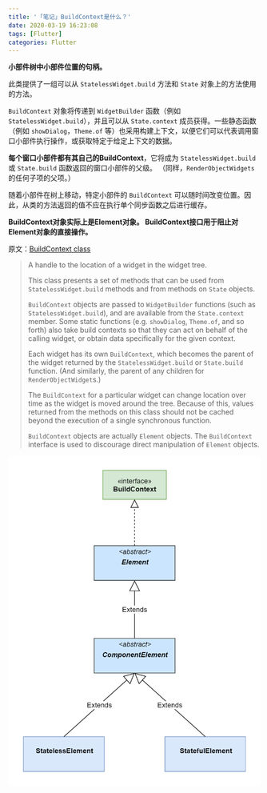 ```yaml
---
title: '「笔记」BuildContext是什么？'
date: 2020-03-19 16:23:08
tags: [Flutter]
categories: Flutter
---
```


**小部件树中小部件位置的句柄。**

此类提供了一组可以从 `StatelessWidget.build` 方法和 `State` 对象上的方法使用的方法。

`BuildContext` 对象将传递到 `WidgetBuilder` 函数（例如 `StatelessWidget.build`），并且可以从 `State.context` 成员获得。一些静态函数（例如 `showDialog`，`Theme.of` 等）也采用构建上下文，以便它们可以代表调用窗口小部件执行操作，或获取特定于给定上下文的数据。

**每个窗口小部件都有其自己的BuildContext**，它将成为 `StatelessWidget.build` 或 `State.build` 函数返回的窗口小部件的父级。 （同样，`RenderObjectWidgets` 的任何子项的父项。）

随着小部件在树上移动，特定小部件的 `BuildContext` 可以随时间改变位置。因此，从类的方法返回的值不应在执行单个同步函数之后进行缓存。

**BuildContext对象实际上是Element对象。 BuildContext接口用于阻止对Element对象的直接操作。**

原文：[BuildContext class](https://api.flutter.dev/flutter/widgets/BuildContext-class.html)

> A handle to the location of a widget in the widget tree.
> 
> This class presents a set of methods that can be used from `StatelessWidget.build` methods and from methods on `State` objects.
> 
> `BuildContext` objects are passed to `WidgetBuilder` functions (such as `StatelessWidget.build`), and are available from the `State.context` member. Some static functions (e.g. `showDialog`, `Theme.of`, and so forth) also take build contexts so that they can act on behalf of the calling widget, or obtain data specifically for the given context.
> 
> Each widget has its own `BuildContext`, which becomes the parent of the widget returned by the `StatelessWidget.build` or `State.build` function. (And similarly, the parent of any children for `RenderObjectWidget`s.)
> 
> The `BuildContext` for a particular widget can change location over time as the widget is moved around the tree. Because of this, values returned from the methods on this class should not be cached beyond the execution of a single synchronous function.
> 
> `BuildContext` objects are actually `Element` objects. The `BuildContext` interface is used to discourage direct manipulation of `Element` objects.

![BuildContext继承关系图](/images/posts/Flutter/build_context_class_diagram.png "BuildContext继承关系图")